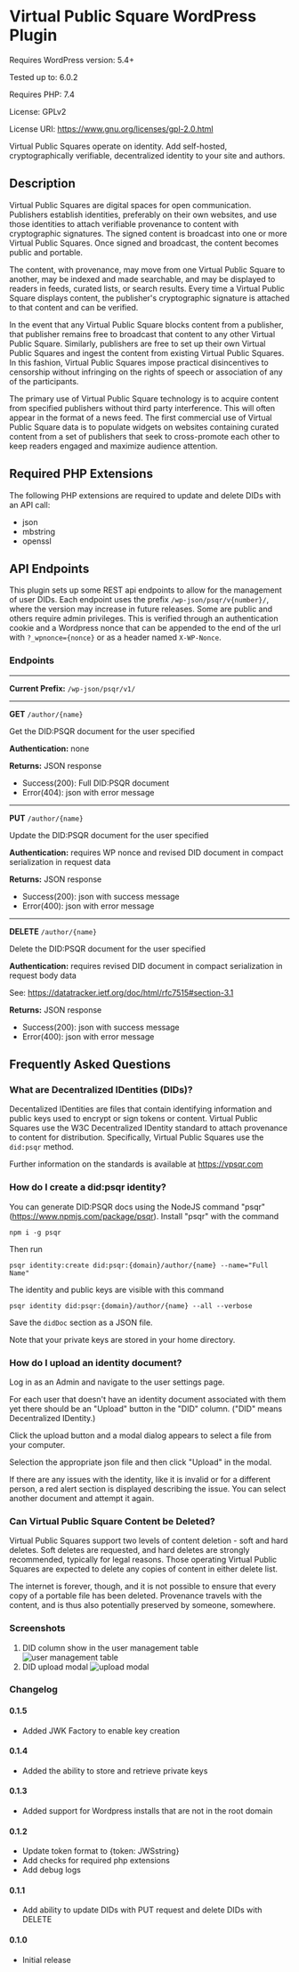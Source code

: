 # Virtual Public Square WordPress Plugin
Requires WordPress version: 5.4+

Tested up to: 6.0.2

Requires PHP: 7.4

License: GPLv2

License URI: https://www.gnu.org/licenses/gpl-2.0.html

Virtual Public Squares operate on identity. Add self-hosted, cryptographically verifiable,
decentralized identity to your site and authors.

## Description

Virtual Public Squares are digital spaces for open communication. Publishers establish
identities, preferably on their own websites, and use those identities to attach
verifiable provenance to content with cryptographic signatures.  The signed content is
broadcast into one or more Virtual Public Squares. Once signed and broadcast, the content
becomes public and portable.

The content, with provenance, may move from one Virtual Public Square to another, may
be indexed and made searchable, and may be displayed to readers in feeds, curated lists,
or search results. Every time a Virtual Public Square displays content, the publisher's
cryptographic signature is attached to that content and can be verified.

In the event that any Virtual Public Square blocks content from a publisher, that
publisher remains free to broadcast that content to any other Virtual Public Square.
Similarly, publishers are free to set up their own Virtual Public Squares and ingest
the content from existing Virtual Public Squares. In this fashion, Virtual Public
Squares impose practical disincentives to censorship without infringing on the rights
of speech or association of any of the participants.

The primary use of Virtual Public Square technology is to acquire content from specified
publishers without third party interference. This will often appear in the format of a
news feed. The first commercial use of Virtual Public Square data is to populate widgets
on websites containing curated content from a set of publishers that seek to cross-promote
each other to keep readers engaged and maximize audience attention.

## Required PHP Extensions

The following PHP extensions are required to update and delete DIDs with an API call:

* json
* mbstring
* openssl

## API Endpoints

This plugin sets up some REST api endpoints to allow for the management of user DIDs.
Each endpoint uses the prefix `/wp-json/psqr/v{number}/`, where the version may increase in future releases.
Some are public and others require admin privileges. This is verified through an authentication cookie
and a Wordpress nonce that can be appended to the end of the url with `?_wpnonce={nonce}` or as a header
named `X-WP-Nonce`.

### Endpoints

---
**Current Prefix:** `/wp-json/psqr/v1/`

---

**GET** `/author/{name}`

Get the DID:PSQR document for the user specified

**Authentication:** none

**Returns:** JSON response
* Success(200): Full DID:PSQR document
* Error(404): json with error message

---

**PUT** `/author/{name}`

Update the DID:PSQR document for the user specified

**Authentication:** requires WP nonce and revised DID document in compact serialization
in request data

**Returns:** JSON response
* Success(200): json with success message
* Error(400): json with error message

---

**DELETE** `/author/{name}`

Delete the DID:PSQR document for the user specified

**Authentication:** requires revised DID document in compact serialization
in request body data

See: https://datatracker.ietf.org/doc/html/rfc7515#section-3.1

**Returns:** JSON response
* Success(200): json with success message
* Error(400): json with error message

## Frequently Asked Questions

### What are Decentralized IDentities (DIDs)?

Decentalized IDentities are files that contain identifying information and public keys used
to encrypt or sign tokens or content. Virtual Public Squares use the W3C Decentralized
IDentity standard to attach provenance to content for distribution. Specifically, Virtual
Public Squares use the `did:psqr` method.

Further information on the standards is available at https://vpsqr.com

### How do I create a did:psqr identity?

You can generate DID:PSQR docs using the NodeJS command "psqr" (https://www.npmjs.com/package/psqr).
Install "psqr" with the command

`npm i -g psqr`

Then run

`psqr identity:create did:psqr:{domain}/author/{name} --name="Full Name"`

The identity and public keys are visible with this command

`psqr identity did:psqr:{domain}/author/{name} --all --verbose`

Save the `didDoc` section as a JSON file.

Note that your private keys are stored in your home directory.

### How do I upload an identity document?

Log in as an Admin and navigate to the user settings page.

For each user that doesn't have an identity document associated with them yet there should
be an "Upload" button in the "DID" column. ("DID" means Decentralized IDentity.)

Click the upload button and a modal dialog appears to select a file from your computer.

Selection the appropriate json file and then click "Upload" in the modal.

If there are any issues with the identity, like it is invalid or for a different person,
a red alert section is displayed describing the issue. You can select another document
and attempt it again.

### Can Virtual Public Square Content be Deleted?

Virtual Public Squares support two levels of content deletion - soft and hard deletes.
Soft deletes are requested, and hard deletes are strongly recommended, typically for
legal reasons. Those operating Virtual Public Squares are expected to delete any copies
of content in either delete list.

The internet is forever, though, and it is not possible to ensure that every copy of a
portable file has been deleted. Provenance travels with the content, and is thus also
potentially preserved by someone, somewhere.

### Screenshots

1. DID column show in the user management table
![user management table](assets/screenshot-1.png?raw=true "Title")
2. DID upload modal
![upload modal](assets/screenshot-2.png?raw=true "Title")

### Changelog

#### 0.1.5
* Added JWK Factory to enable key creation

#### 0.1.4
* Added the ability to store and retrieve private keys

#### 0.1.3
* Added support for Wordpress installs that are not in the root domain

#### 0.1.2
* Update token format to {token: JWSstring}
* Add checks for required php extensions
* Add debug logs

#### 0.1.1
* Add ability to update DIDs with PUT request and delete DIDs with DELETE

#### 0.1.0
* Initial release

